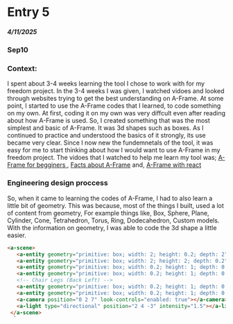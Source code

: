  # Entry 5
##### 4/11/2025
### Sep10

### Context:
<p>I spent about 3-4 weeks learning the tool I chose to work with for my freedom project. In the 3-4 weeks I was given, I watched vidoes and looked through websites trying to get the best understanding on A-Frame. At some point, I started to use the A-Frame codes that I learned, to code something on my own. At first, coding it on my own was very diffcult even after reading about how A-Frame is used. So, I created something that was the most simplest and basic of A-Frame. It was 3d shapes such as boxes. As I continued to practice and understood the basics of it strongly, its use became very clear. Since I now new the fundemnetals of the tool, it was easy for me to start thinking about how I would want to use A-Frame in my freedom project. The vidoes that I watched to help me learn my tool was; <a href="https://www.youtube.com/watch?v=K_1RdCVuu98&t=17s"> A-Frame for begginers </a>, <a href= "https://www.youtube.com/watch?v=FoaFIScwkA0"> Facts about A-Frame</a> and, <a href= "https://www.youtube.com/watch?v=eTFPMxqod2I"> A-Frame with react </a> </p>

### Engineering design proccess
<p>So, when it came to learning the codes of A-Frame, I had to also learn a little bit of geometry. This was because, most of the things I built, used a lot of content from geometry, For example things like, Box, Sphere, Plane, Cylinder, Cone, Tetrahedron, Torus, Ring, Dodecahedron, Custom models. With the information on geometry, I was able to code the 3d shape a little easier.</p>


   ``` html
 <a-scene> 
      <a-entity geometry="primitive: box; width: 2; height: 0.2; depth: 2" material="color: brown" position="0 1 -5"></a-entity>
      <a-entity geometry="primitive: box; width: 2; height: 2; depth: 0.2" material="color: brown" position="0 2.1 -5"></a-entity>
      <a-entity geometry="primitive: box; width: 0.2; height: 1; depth: 0.2" material="color: brown" position="-0.9 0.5 -4.9"></a-entity>
      <a-entity geometry="primitive: box; width: 0.2; height: 1; depth: 0.2" material="color: brown" position="0.9 0.5 -4.9"></a-entity>
      <!-- Chair Legs (Back Left) -->
      <a-entity geometry="primitive: box; width: 0.2; height: 1; depth: 0.2" material="color: brown" position="-0.9 0.5 -5.1"></a-entity>
      <a-entity geometry="primitive: box; width: 0.2; height: 1; depth: 0.2" material="color: brown" position="0.9 0.5 -5.1"></a-entity<>
      <a-camera position="0 2 7" look-controls="enabled: true"></a-camera>
      <a-light type="directional" position="2 4 -3" intensity="1.5"></a-light>
    </a-scene>
     `



    

    
